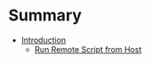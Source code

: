 # Summary

* [Introduction](README.md)
   * [Run Remote Script from Host](run_remote_script_from_host.md)

